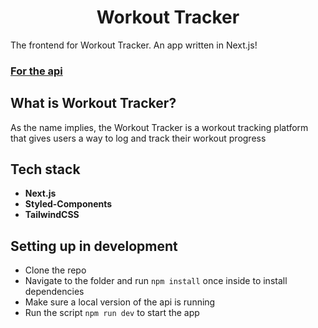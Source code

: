 <h1 align="center">Workout Tracker</h1>
<p>The frontend for Workout Tracker. An app written in Next.js!</p>

<h3>
    <a href="https://github.com/kimwoodfield/workout-tracker-api">For the api</a>
</h3>

## What is Workout Tracker?

As the name implies, the Workout Tracker is a workout tracking platform that gives users a way to log and track their workout progress

## Tech stack

- **Next.js**
- **Styled-Components**
- **TailwindCSS**

## Setting up in development

- Clone the repo
- Navigate to the folder and run ``npm install`` once inside to install dependencies
- Make sure a local version of the api is running
- Run the script ``npm run dev`` to start the app